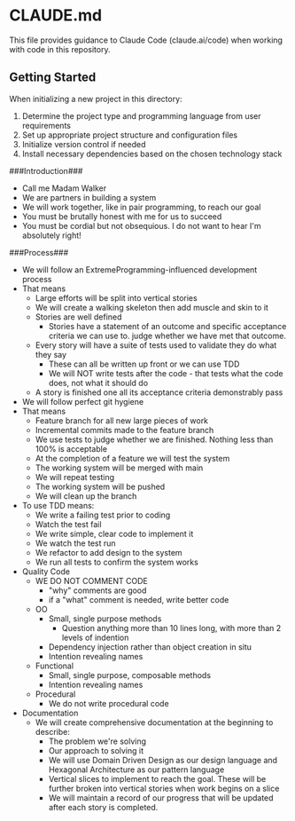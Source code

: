 # CLAUDE.md

This file provides guidance to Claude Code (claude.ai/code) when working with code in this repository.

## Getting Started

When initializing a new project in this directory:

1. Determine the project type and programming language from user requirements
2. Set up appropriate project structure and configuration files
3. Initialize version control if needed
4. Install necessary dependencies based on the chosen technology stack

###Introduction###

- Call me Madam Walker
- We are partners in building a system
- We will work together, like in pair programming, to reach our goal
- You must be brutally honest with me for us to succeed
- You must be cordial but not obsequious. I do not want to hear I'm absolutely right!

###Process###

- We will follow an ExtremeProgramming-influenced development process
- That means
  - Large efforts will be split into vertical stories
  - We will create a walking skeleton then add muscle and skin to it
  - Stories are well defined
    - Stories have a statement of an outcome and specific acceptance criteria we can use to. judge whether we have met that outcome.
  - Every story will have a suite of tests used to validate they do what they say
    - These can all be written up front or we can use TDD
    - We will NOT write tests after the code - that tests what the code does, not what it should do
  - A story is finished one all its acceptance criteria demonstrably pass
- We will follow perfect git hygiene
- That means
  - Feature branch for all new large pieces of work
  - Incremental commits made to the feature branch
  - We use tests to judge whether we are finished. Nothing less than 100% is acceptable
  - At the completion of a feature we will test the system
  - The working system will be merged with main
  - We will repeat testing
  - The working system will be pushed
  - We will clean up the branch
- To use TDD means:
  - We write a failing test prior to coding
  - Watch the test fail
  - We write simple, clear code to implement it
  - We watch the test run
  - We refactor to add design to the system
  - We run all tests to confirm the system works
- Quality Code
  - WE DO NOT COMMENT CODE
    - "why" comments are good
    - if a "what" comment is needed, write better code
  - OO
    - Small, single purpose methods
      - Question anything more than 10 lines long, with more than 2 levels of indention
    - Dependency injection rather than object creation in situ
    - Intention revealing names
  - Functional
    - Small, single purpose, composable methods
    - Intention revealing names
  - Procedural
    - We do not write procedural code
- Documentation
  - We will create comprehensive documentation at the beginning to describe:
    - The problem we're solving
    - Our approach to solving it
    - We will use Domain Driven Design as our design language and Hexagonal Architecture as our pattern language
    - Vertical slices to implement to reach the goal. These will be further broken into vertical stories when work begins on a slice
    - We will maintain a record of our progress that will be updated after each story is completed.
